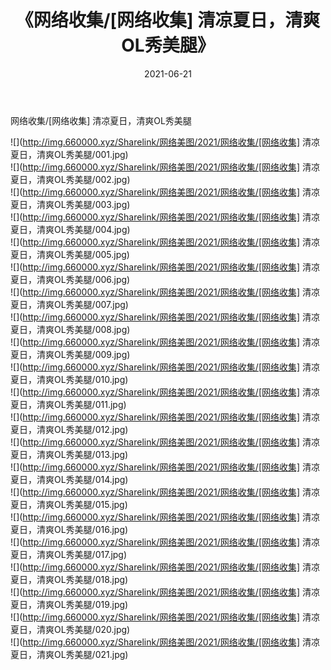 ﻿---
layout: post
title:  《网络收集/[网络收集] 清凉夏日，清爽OL秀美腿》
date:   2021-06-21
img: http://img.660000.xyz/Sharelink/网络美图/2021/网络收集/[网络收集] 清凉夏日，清爽OL秀美腿/000.jpg
categories: [美女, 清纯, 唯美]
---

网络收集/[网络收集] 清凉夏日，清爽OL秀美腿

 ![](http://img.660000.xyz/Sharelink/网络美图/2021/网络收集/[网络收集] 清凉夏日，清爽OL秀美腿/001.jpg) <br>![](http://img.660000.xyz/Sharelink/网络美图/2021/网络收集/[网络收集] 清凉夏日，清爽OL秀美腿/002.jpg) <br>![](http://img.660000.xyz/Sharelink/网络美图/2021/网络收集/[网络收集] 清凉夏日，清爽OL秀美腿/003.jpg) <br>![](http://img.660000.xyz/Sharelink/网络美图/2021/网络收集/[网络收集] 清凉夏日，清爽OL秀美腿/004.jpg) <br>![](http://img.660000.xyz/Sharelink/网络美图/2021/网络收集/[网络收集] 清凉夏日，清爽OL秀美腿/005.jpg) <br>![](http://img.660000.xyz/Sharelink/网络美图/2021/网络收集/[网络收集] 清凉夏日，清爽OL秀美腿/006.jpg) <br>![](http://img.660000.xyz/Sharelink/网络美图/2021/网络收集/[网络收集] 清凉夏日，清爽OL秀美腿/007.jpg) <br>![](http://img.660000.xyz/Sharelink/网络美图/2021/网络收集/[网络收集] 清凉夏日，清爽OL秀美腿/008.jpg) <br>![](http://img.660000.xyz/Sharelink/网络美图/2021/网络收集/[网络收集] 清凉夏日，清爽OL秀美腿/009.jpg) <br>![](http://img.660000.xyz/Sharelink/网络美图/2021/网络收集/[网络收集] 清凉夏日，清爽OL秀美腿/010.jpg) <br>![](http://img.660000.xyz/Sharelink/网络美图/2021/网络收集/[网络收集] 清凉夏日，清爽OL秀美腿/011.jpg) <br>![](http://img.660000.xyz/Sharelink/网络美图/2021/网络收集/[网络收集] 清凉夏日，清爽OL秀美腿/012.jpg) <br>![](http://img.660000.xyz/Sharelink/网络美图/2021/网络收集/[网络收集] 清凉夏日，清爽OL秀美腿/013.jpg) <br>![](http://img.660000.xyz/Sharelink/网络美图/2021/网络收集/[网络收集] 清凉夏日，清爽OL秀美腿/014.jpg) <br>![](http://img.660000.xyz/Sharelink/网络美图/2021/网络收集/[网络收集] 清凉夏日，清爽OL秀美腿/015.jpg) <br>![](http://img.660000.xyz/Sharelink/网络美图/2021/网络收集/[网络收集] 清凉夏日，清爽OL秀美腿/016.jpg) <br>![](http://img.660000.xyz/Sharelink/网络美图/2021/网络收集/[网络收集] 清凉夏日，清爽OL秀美腿/017.jpg) <br>![](http://img.660000.xyz/Sharelink/网络美图/2021/网络收集/[网络收集] 清凉夏日，清爽OL秀美腿/018.jpg) <br>![](http://img.660000.xyz/Sharelink/网络美图/2021/网络收集/[网络收集] 清凉夏日，清爽OL秀美腿/019.jpg) <br>![](http://img.660000.xyz/Sharelink/网络美图/2021/网络收集/[网络收集] 清凉夏日，清爽OL秀美腿/020.jpg) <br>![](http://img.660000.xyz/Sharelink/网络美图/2021/网络收集/[网络收集] 清凉夏日，清爽OL秀美腿/021.jpg) <br>